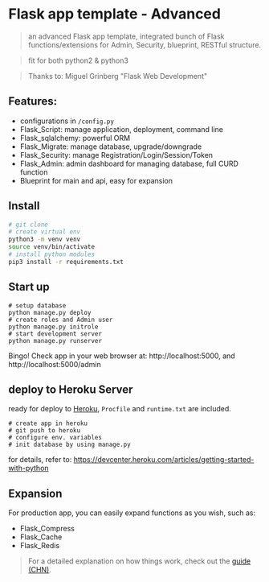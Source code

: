 # Flask app template - Advanced

> an advanced Flask app template, integrated bunch of Flask functions/extensions for Admin, Security, blueprint, RESTful structure.

> fit for both python2 & python3

> Thanks to: Miguel Grinberg "Flask Web Development"

## Features:
- configurations in `/config.py`
- Flask_Script: manage application, deployment, command line
- Flask_sqlalchemy: powerful ORM
- Flask_Migrate: manage database, upgrade/downgrade
- Flask_Security: manage Registration/Login/Session/Token
- Flask_Admin: admin dashboard for managing database, full CURD function
- Blueprint for main and api, easy for expansion


## Install

``` bash
# git clone
# create virtual env
python3 -m venv venv
source venv/bin/activate
# install python modules
pip3 install -r requirements.txt
```

## Start up
```
# setup database
python manage.py deploy
# create roles and Admin user
python manage.py initrole
# start development server
python manage.py runserver
```
Bingo! Check app in your web browser at: http://localhost:5000, and http://localhost:5000/admin

## deploy to Heroku Server
ready for deploy to [Heroku](https://www.heroku.com), `Procfile` and `runtime.txt` are included.
```
# create app in heroku
# git push to heroku
# configure env. variables
# init database by using manage.py
```
for details, refer to: https://devcenter.heroku.com/articles/getting-started-with-python

## Expansion
For production app, you can easily expand functions as you wish, such as:
- Flask_Compress
- Flask_Cache
- Flask_Redis


> For a detailed explanation on how things work, check out the [guide (CHN)](https://www.jianshu.com/p/f37871e31231).
